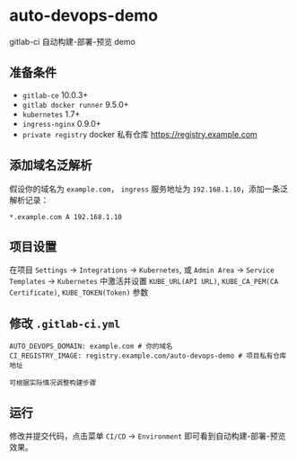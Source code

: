 # auto-devops-demo
gitlab-ci 自动构建-部署-预览 demo

## 准备条件
* `gitlab-ce` 10.0.3+
* `gitlab docker runner` 9.5.0+
* `kubernetes` 1.7+
* `ingress-nginx` 0.9.0+
* `private registry` docker 私有仓库 https://registry.example.com


## 添加域名泛解析
假设你的域名为 `example.com`， `ingress` 服务地址为 `192.168.1.10`，添加一条泛解析记录：
```
*.example.com A 192.168.1.10
```
## 项目设置
在项目 `Settings` -> `Integrations` -> `Kubernetes`, 或 `Admin Area` -> `Service Templates` -> `Kubernetes` 中激活并设置 `KUBE_URL(API URL)`, `KUBE_CA_PEM(CA Certificate)`, `KUBE_TOKEN(Token)` 参数
## 修改 `.gitlab-ci.yml`
```
AUTO_DEVOPS_DOMAIN: example.com # 你的域名
CI_REGISTRY_IMAGE: registry.example.com/auto-devops-demo # 项目私有仓库地址
```
`可根据实际情况调整构建步骤`
## 运行
修改并提交代码，点击菜单 `CI/CD` -> `Environment` 即可看到自动构建-部署-预览效果。